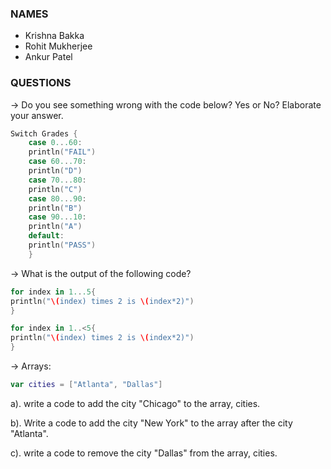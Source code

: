 ### NAMES
- Krishna Bakka
- Rohit Mukherjee
- Ankur Patel

### QUESTIONS

-> Do you see something wrong with the code below? Yes or No? Elaborate your answer. 

``` swift
Switch Grades {
    case 0...60:
    println("FAIL")
    case 60...70:
    println("D")
    case 70...80:
    println("C")
    case 80...90:
    println("B")
    case 90...10:
    println("A")
    default:
    println("PASS")
    }
```

-> What is the output of the following code?

``` swift
for index in 1...5{
println("\(index) times 2 is \(index*2)")
}

for index in 1..<5{
println("\(index) times 2 is \(index*2)")
}
```

-> Arrays:

```swift
var cities = ["Atlanta", "Dallas"]
```
a). write a code to add the city "Chicago" to the array, cities.

b). Write a code to add the city "New York" to the array after the city "Atlanta".

c). write a code to remove the city "Dallas" from the array, cities.

